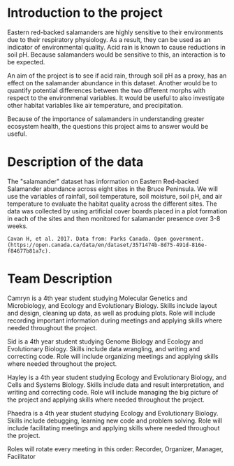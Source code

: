 # Introduction to the project
Eastern red-backed salamanders are highly sensitive to their environments due to their respiratory physiology. As a result, they can be used as an indicator of environmental quality. Acid rain is known to cause reductions in soil pH. Because salamanders would be sensitive to this, an interaction is to be expected. 

An aim of the project is to see if acid rain, through soil pH as a proxy, has an effect on the salamander abundance in this dataset. Another would be to quantify potential differences between the two different morphs with respect to the environmenal variables. It would be useful to also investigate other habitat variables like air temperature, and precipitation. 

Because of the importance of salamanders in understanding greater ecosystem health, the questions this project aims to answer would be useful.


# Description of the data

The "salamander" dataset has information on Eastern Red-backed Salamander abundance across eight sites in the Bruce Peninsula. We will use the variables of rainfall, soil temperature, soil moisture, soil pH, and air temperature to evaluate the habitat quality across the different sites. The data was collected by using artificial cover boards placed in a plot formation in each of the sites and then monitored for salamander presence over 3-8 weeks. 

    Cavan H, et al. 2017. Data from: Parks Canada. Open government.
    (https://open.canada.ca/data/en/dataset/3571474b-8d75-491d-816e-f84677b81a7c).


# Team Description

Camryn is a 4th year student studying Molecular Genetics and Microbiology, and Ecology and Evolutionary Biology. Skills include layout and design, cleaning up data, as well as produing plots. Role will include recording important information during meetings and applying skills where needed throughout the project.

Sid is a 4th year student studying Genome Biology and Ecology and Evolutionary Biology. Skills include data wrangling, and writing and correcting code. Role will include organizing meetings and applying skills where needed throughout the project.

Hayley is a 4th year student studying Ecology and Evolutionary Biology, and Cells and Systems Biology. Skills include data and result interpretation, and writing and correcting code. Role will include managing the big picture of the project and applying skills where needed throughout the project.

Phaedra is a 4th year student studying Ecology and Evolutionary Biology. Skills include debugging, learning new code and problem solving. Role will include facilitating meetings and applying skills where needed throughout the project.


Roles will rotate every meeting in this order: Recorder, Organizer, Manager, Facilitator
